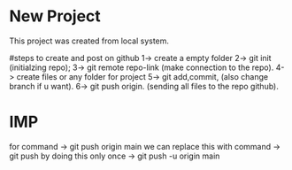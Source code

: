 # New Project

This project was created from local system.

#steps to create and post on github
1-> create a empty folder
2-> git init (initialzing repo);
3-> git remote repo-link (make connection to the repo).
4-> create files or any folder for project 
5-> git add,commit, (also change branch if u want).
6-> git push origin. (sending all files to the repo github).

# IMP
for command -> git push origin main
we can replace this with command -> git push
by doing this only once -> git push -u origin main